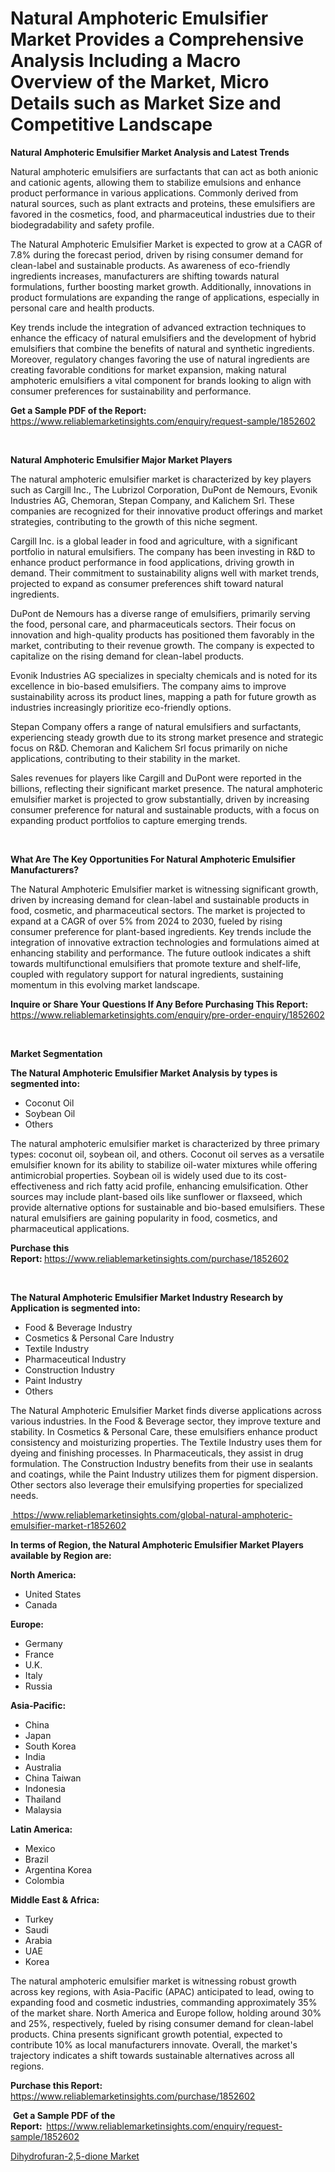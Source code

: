 <p><h1>Natural Amphoteric Emulsifier Market Provides a Comprehensive Analysis Including a Macro Overview of the Market, Micro Details such as Market Size and Competitive Landscape</h1></p><p><strong>Natural Amphoteric Emulsifier Market Analysis and Latest Trends</strong></p>
<p><p>Natural amphoteric emulsifiers are surfactants that can act as both anionic and cationic agents, allowing them to stabilize emulsions and enhance product performance in various applications. Commonly derived from natural sources, such as plant extracts and proteins, these emulsifiers are favored in the cosmetics, food, and pharmaceutical industries due to their biodegradability and safety profile. </p><p>The Natural Amphoteric Emulsifier Market is expected to grow at a CAGR of 7.8% during the forecast period, driven by rising consumer demand for clean-label and sustainable products. As awareness of eco-friendly ingredients increases, manufacturers are shifting towards natural formulations, further boosting market growth. Additionally, innovations in product formulations are expanding the range of applications, especially in personal care and health products. </p><p>Key trends include the integration of advanced extraction techniques to enhance the efficacy of natural emulsifiers and the development of hybrid emulsifiers that combine the benefits of natural and synthetic ingredients. Moreover, regulatory changes favoring the use of natural ingredients are creating favorable conditions for market expansion, making natural amphoteric emulsifiers a vital component for brands looking to align with consumer preferences for sustainability and performance.</p></p>
<p><strong>Get a Sample PDF of the Report:&nbsp;</strong> <a href="https://www.reliablemarketinsights.com/enquiry/request-sample/1852602?utm_campaign=3164&utm_medium=2&utm_source=Github&utm_content=ia&utm_term=03042025&utm_id=natural-amphoteric-emulsifier">https://www.reliablemarketinsights.com/enquiry/request-sample/1852602</a></p>
<p>&nbsp;</p>
<p><strong>Natural Amphoteric Emulsifier Major Market Players</strong></p>
<p><p>The natural amphoteric emulsifier market is characterized by key players such as Cargill Inc., The Lubrizol Corporation, DuPont de Nemours, Evonik Industries AG, Chemoran, Stepan Company, and Kalichem Srl. These companies are recognized for their innovative product offerings and market strategies, contributing to the growth of this niche segment.</p><p>Cargill Inc. is a global leader in food and agriculture, with a significant portfolio in natural emulsifiers. The company has been investing in R&D to enhance product performance in food applications, driving growth in demand. Their commitment to sustainability aligns well with market trends, projected to expand as consumer preferences shift toward natural ingredients.</p><p>DuPont de Nemours has a diverse range of emulsifiers, primarily serving the food, personal care, and pharmaceuticals sectors. Their focus on innovation and high-quality products has positioned them favorably in the market, contributing to their revenue growth. The company is expected to capitalize on the rising demand for clean-label products.</p><p>Evonik Industries AG specializes in specialty chemicals and is noted for its excellence in bio-based emulsifiers. The company aims to improve sustainability across its product lines, mapping a path for future growth as industries increasingly prioritize eco-friendly options.</p><p>Stepan Company offers a range of natural emulsifiers and surfactants, experiencing steady growth due to its strong market presence and strategic focus on R&D. Chemoran and Kalichem Srl focus primarily on niche applications, contributing to their stability in the market.</p><p>Sales revenues for players like Cargill and DuPont were reported in the billions, reflecting their significant market presence. The natural amphoteric emulsifier market is projected to grow substantially, driven by increasing consumer preference for natural and sustainable products, with a focus on expanding product portfolios to capture emerging trends.</p></p>
<p>&nbsp;</p>
<p><strong>What Are The Key Opportunities For Natural Amphoteric Emulsifier Manufacturers?</strong></p>
<p><p>The Natural Amphoteric Emulsifier market is witnessing significant growth, driven by increasing demand for clean-label and sustainable products in food, cosmetic, and pharmaceutical sectors. The market is projected to expand at a CAGR of over 5% from 2024 to 2030, fueled by rising consumer preference for plant-based ingredients. Key trends include the integration of innovative extraction technologies and formulations aimed at enhancing stability and performance. The future outlook indicates a shift towards multifunctional emulsifiers that promote texture and shelf-life, coupled with regulatory support for natural ingredients, sustaining momentum in this evolving market landscape.</p></p>
<p><strong>Inquire or Share Your Questions If Any Before Purchasing This Report:</strong> <a href="https://www.reliablemarketinsights.com/enquiry/pre-order-enquiry/1852602?utm_campaign=3164&utm_medium=2&utm_source=Github&utm_content=ia&utm_term=03042025&utm_id=natural-amphoteric-emulsifier">https://www.reliablemarketinsights.com/enquiry/pre-order-enquiry/1852602</a></p>
<p>&nbsp;</p>
<p><strong>Market Segmentation</strong></p>
<p><strong>The Natural Amphoteric Emulsifier Market Analysis by types is segmented into:</strong></p>
<p><ul><li>Coconut Oil</li><li>Soybean Oil</li><li>Others</li></ul></p>
<p><p>The natural amphoteric emulsifier market is characterized by three primary types: coconut oil, soybean oil, and others. Coconut oil serves as a versatile emulsifier known for its ability to stabilize oil-water mixtures while offering antimicrobial properties. Soybean oil is widely used due to its cost-effectiveness and rich fatty acid profile, enhancing emulsification. Other sources may include plant-based oils like sunflower or flaxseed, which provide alternative options for sustainable and bio-based emulsifiers. These natural emulsifiers are gaining popularity in food, cosmetics, and pharmaceutical applications.</p></p>
<p><strong>Purchase this Report:&nbsp;</strong><a href="https://www.reliablemarketinsights.com/purchase/1852602?utm_campaign=3164&utm_medium=2&utm_source=Github&utm_content=ia&utm_term=03042025&utm_id=natural-amphoteric-emulsifier">https://www.reliablemarketinsights.com/purchase/1852602</a></p>
<p>&nbsp;</p>
<p><strong>The Natural Amphoteric Emulsifier Market Industry Research by Application is segmented into:</strong></p>
<p><ul><li>Food & Beverage Industry</li><li>Cosmetics & Personal Care Industry</li><li>Textile Industry</li><li>Pharmaceutical Industry</li><li>Construction Industry</li><li>Paint Industry</li><li>Others</li></ul></p>
<p><p>The Natural Amphoteric Emulsifier Market finds diverse applications across various industries. In the Food & Beverage sector, they improve texture and stability. In Cosmetics & Personal Care, these emulsifiers enhance product consistency and moisturizing properties. The Textile Industry uses them for dyeing and finishing processes. In Pharmaceuticals, they assist in drug formulation. The Construction Industry benefits from their use in sealants and coatings, while the Paint Industry utilizes them for pigment dispersion. Other sectors also leverage their emulsifying properties for specialized needs.</p></p>
<p><a href="https://www.reliablemarketinsights.com/global-natural-amphoteric-emulsifier-market-r1852602?utm_campaign=3164&utm_medium=2&utm_source=Github&utm_content=ia&utm_term=03042025&utm_id=natural-amphoteric-emulsifier">&nbsp;https://www.reliablemarketinsights.com/global-natural-amphoteric-emulsifier-market-r1852602</a></p>
<p><strong>In terms of Region, the Natural Amphoteric Emulsifier Market Players available by Region are:</strong></p>
<p>
    <p> <strong> North America: </strong>
        <ul>
            <li>United States</li>
            <li>Canada</li>
        </ul>
        </p> 
    <p> <strong> Europe: </strong>
        <ul>
            <li>Germany</li>
            <li>France</li>
            <li>U.K.</li>
            <li>Italy</li>
            <li>Russia</li>
        </ul>
        </p> 
    <p> <strong> Asia-Pacific: </strong>
        <ul>
            <li>China</li>
            <li>Japan</li>
            <li>South Korea</li>
            <li>India</li>
            <li>Australia</li>
            <li>China Taiwan</li>
            <li>Indonesia</li>
            <li>Thailand</li>
            <li>Malaysia</li>
        </ul>
        </p> 
    <p> <strong> Latin America: </strong>
        <ul>
            <li>Mexico</li>
            <li>Brazil</li>
            <li>Argentina Korea</li>
            <li>Colombia</li>
        </ul>
        </p> 
    <p> <strong> Middle East & Africa: </strong>
        <ul>
            <li>Turkey</li>
            <li>Saudi</li>
            <li>Arabia</li>
            <li>UAE</li>
            <li>Korea</li>
        </ul>
    </p>
    </p>
<p><p>The natural amphoteric emulsifier market is witnessing robust growth across key regions, with Asia-Pacific (APAC) anticipated to lead, owing to expanding food and cosmetic industries, commanding approximately 35% of the market share. North America and Europe follow, holding around 30% and 25%, respectively, fueled by rising consumer demand for clean-label products. China presents significant growth potential, expected to contribute 10% as local manufacturers innovate. Overall, the market's trajectory indicates a shift towards sustainable alternatives across all regions.</p></p>
<p><strong>Purchase this Report: </strong><a href="https://www.reliablemarketinsights.com/purchase/1852602?utm_campaign=3164&utm_medium=2&utm_source=Github&utm_content=ia&utm_term=03042025&utm_id=natural-amphoteric-emulsifier">https://www.reliablemarketinsights.com/purchase/1852602</a></p>
<p>&nbsp;<strong>Get a Sample PDF of the Report:&nbsp;&nbsp;</strong><a href="https://www.reliablemarketinsights.com/enquiry/request-sample/1852602?utm_campaign=3164&utm_medium=2&utm_source=Github&utm_content=ia&utm_term=03042025&utm_id=natural-amphoteric-emulsifier">https://www.reliablemarketinsights.com/enquiry/request-sample/1852602</a></p>
<p><strong></strong></p>
<p><p><a href="https://github.com/felishtimoti/Market-Research-Report-List-1/blob/main/dihydrofuran-25-dione-market.md?utm_campaign=3164&utm_medium=2&utm_source=Github&utm_content=ia&utm_term=03042025&utm_id=natural-amphoteric-emulsifier">Dihydrofuran-2,5-dione Market</a></p></p>